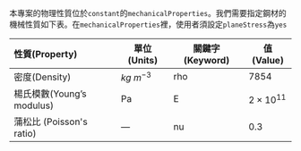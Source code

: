 本專案的物理性質位於`constant`的`mechanicalProperties`。我們需要指定鋼材的機械性質如下表。在`mechanicalProperties`裡，使用者須設定`planeStress`為`yes`

性質(Property)|單位(Units)|關鍵字(Keyword)|值(Value)
:----------|----------|-------|------
密度(Density)|$kg\ m^{-3}$|rho|7854
楊氏模數(Young’s modulus)|Pa|E|$2\times 10^{11}$
蒲松比 (Poisson's ratio)|—|nu|0.3